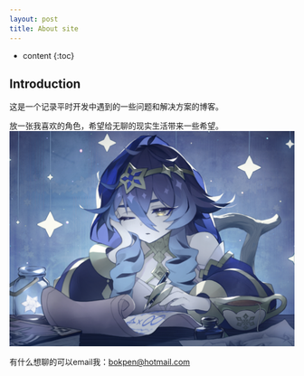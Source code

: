 ```yaml
---
layout: post
title: About site
---
```


* content
{:toc}

## Introduction
这是一个记录平时开发中遇到的一些问题和解决方案的博客。

放一张我喜欢的角色，希望给无聊的现实生活带来一些希望。
![AMOS_Err.png](style/post_image/莱依拉.png)

有什么想聊的可以email我：bokpen@hotmail.com
